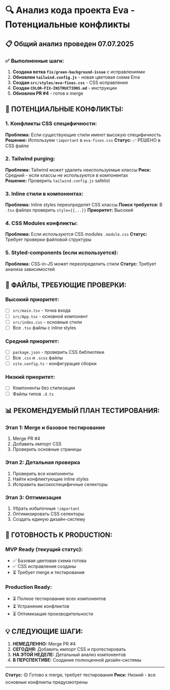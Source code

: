# 🔍 Анализ кода проекта Eva - Потенциальные конфликты

## 📋 Общий анализ проведен 07.07.2025

### ✅ Выполненные шаги:

1. **Создана ветка `fix/green-background-issue`** с исправлениями
2. **Обновлен `tailwind.config.js`** - новая цветовая схема Ema
3. **Создан `src/styles/eva-fixes.css`** - CSS исправления
4. **Создан `COLOR-FIX-INSTRUCTIONS.md`** - инструкции
5. **Обновлен PR #4** - готов к merge

## 🚨 ПОТЕНЦИАЛЬНЫЕ КОНФЛИКТЫ:

### 1. Конфликты CSS специфичности:
**Проблема:** Если существующие стили имеют высокую специфичность
**Решение:** Используем `!important` в `eva-fixes.css`
**Статус:** ✅ РЕШЕНО в CSS файле

### 2. Tailwind purging:
**Проблема:** Tailwind может удалить неиспользуемые классы
**Риск:** Средний - если классы не используются в компонентах  
**Решение:** Проверить `tailwind.config.js` safelist

### 3. Inline стили в компонентах:
**Проблема:** Inline styles переопределят CSS классы
**Поиск требуется:** В `.tsx` файлах проверить `style={{...}}`
**Приоритет:** Высокий

### 4. CSS Modules конфликты:
**Проблема:** Если используются CSS modules `.module.css`
**Статус:** Требует проверки файловой структуры

### 5. Styled-components (если используется):
**Проблема:** CSS-in-JS может переопределить стили
**Статус:** Требует анализа зависимостей

## 🔧 ФАЙЛЫ, ТРЕБУЮЩИЕ ПРОВЕРКИ:

### Высокий приоритет:
- [ ] `src/main.tsx` - точка входа
- [ ] `src/App.tsx` - основной компонент
- [ ] `src/index.css` - основные стили
- [ ] Все `.tsx` файлы с inline styles

### Средний приоритет:
- [ ] `package.json` - проверить CSS библиотеки
- [ ] Все `.css` и `.scss` файлы
- [ ] `vite.config.ts` - конфигурация сборки

### Низкий приоритет:
- [ ] Компоненты без стилизации
- [ ] Файлы типов `.d.ts`

## 📊 РЕКОМЕНДУЕМЫЙ ПЛАН ТЕСТИРОВАНИЯ:

### Этап 1: Merge и базовое тестирование
1. Merge PR #4
2. Добавить импорт CSS
3. Проверить основные страницы

### Этап 2: Детальная проверка
1. Проверить все компоненты
2. Найти конфликтующие inline styles
3. Исправить высокоспецифичные селекторы

### Этап 3: Оптимизация
1. Убрать избыточные `!important`
2. Оптимизировать CSS селекторы
3. Создать единую дизайн-систему

## 🚀 ГОТОВНОСТЬ К PRODUCTION:

### MVP Ready (текущий статус):
- ✅ Базовая цветовая схема готова
- ✅ CSS исправления созданы
- ⏳ Требует merge и тестирования

### Production Ready:
- ⏳ Полное тестирование всех компонентов
- ⏳ Устранение конфликтов
- ⏳ Оптимизация производительности

## 💡 СЛЕДУЮЩИЕ ШАГИ:

1. **НЕМЕДЛЕННО:** Merge PR #4
2. **СЕГОДНЯ:** Добавить импорт CSS и протестировать
3. **НА ЭТОЙ НЕДЕЛЕ:** Детальный анализ компонентов
4. **В ПЕРСПЕКТИВЕ:** Создание полноценной дизайн-системы

---
**Статус:** 🟡 Готово к merge, требует тестирования
**Риск:** Низкий - все основные конфликты предусмотрены